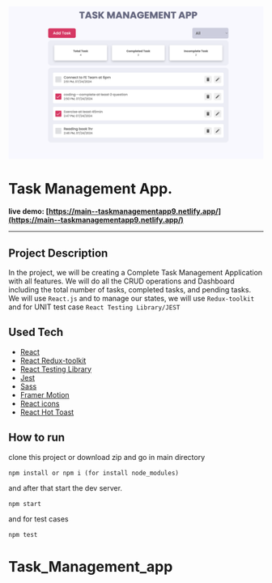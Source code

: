 ![React Task Mangement App](./preview.png)

# Task Management App.

**live demo: [https://main--taskmanagementapp9.netlify.app/](https://main--taskmanagementapp9.netlify.app/)**

---

## Project Description

In the project, we will be creating a Complete Task Management Application with all features. We will do all the CRUD operations and Dashboard including the total number of tasks, completed
tasks, and pending tasks. We will use `React.js` and to manage our states, we will use `Redux-toolkit` and for UNIT test case `React Testing Library/JEST`

## Used Tech

- [React](https://reactjs.org/)
- [React Redux-toolkit](https://redux-toolkit.js.org/)
- [React Testing Library](https://testing-library.com/docs/react-testing-library/intro/)
- [Jest](https://jestjs.io/)
- [Sass](https://sass-lang.com/)
- [Framer Motion](https://framer.com/motion/)
- [React icons](https://react-icons.netlify.com/)
- [React Hot Toast](https://react-hot-toast.com/)

## How to run
clone this project or download zip and go in main directory

```shell
npm install or npm i (for install node_modules)
```

and after that start the dev server.

```shell
npm start
```
and for test cases

```shell
npm test
```

# Task_Management_app
